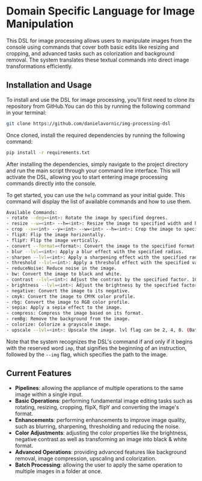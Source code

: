 # Domain Specific Language for Image Manipulation

This DSL for image processing allows users to manipulate images from the console using commands that cover both basic edits like resizing and cropping, and advanced tasks such as colorization and background removal. The system translates these textual commands into direct image transformations efficiently.

## Installation and Usage

To install and use the DSL for image processing, you'll first need to clone its repository from GitHub.You can do this by running the following command in your terminal:

```bash
git clone https://github.com/danielavornic/img-processing-dsl
```

Once cloned, install the required dependencies by running the following command:

```bash
pip install -r requirements.txt
``` 

After installing the dependencies, simply navigate to the project directory and run the main script through your command line interface. This will activate the DSL, allowing you to start entering image processing commands directly into the console.

To get started, you can use the `help` command as your initial guide. This command will display the list of available commands and how to use them. 

```bash
Available Commands:
- rotate --deg=<int>: Rotate the image by specified degrees.
- resize --w=<int> --h=<int>: Resize the image to specified width and height in pixels.
- crop --x=<int> --y=<int> --w=<int> --h=<int>: Crop the image to specified dimensions in pixels.
- flipX: Flip the image horizontally.
- flipY: Flip the image vertically.
- convert --format=<format>: Convert the image to the specified format not in double quotes (png, jpg, jpeg, webp, tiff).
- blur --lvl=<int>: Apply a blur effect with the specified radius.
- sharpen --lvl=<int>: Apply a sharpening effect with the specified radius.
- threshold --lvl=<int>: Apply a threshold effect with the specified value.
- reduceNoise: Reduce noise in the image.
- bw: Convert the image to black and white.
- contrast --lvl=<int>: Adjust the contrast by the specified factor. 100 is the default.
- brightness --lvl=<int>: Adjust the brightness by the specified factor. 100 is the default.
- negative: Convert the image to its negative.
- cmyk: Convert the image to CMYK color profile.
- rbg: Convert the image to RGB color profile.
- sepia: Apply a sepia effect to the image.
- compress: Compress the image based on its format.
- remBg: Remove the background from the image.
- colorize: Colorize a grayscale image.
- upscale --lvl=<int>: Upscale the image. lvl flag can be 2, 4, 8. (Batch processing not supported)
```
Note that the system recognizes the DSL's command if and only if it begins with the reserved word `imp`, that signifies the beginning of an instruction, followed by the `--img` flag, which specifies the path to the image. 

## Current Features
- **Pipelines**: allowing the appliance of multiple operations to the same image within a single input.
- **Basic Operations**: performing fundamental image editing tasks such as rotating, resizing, cropping, flipX, flipY and converting the image's format.
- **Enhancements**: performing enhancements to improve image quality, such as blurring, sharpening, thresholding and reducing the noise.
- **Color Adjustments**: adjusting the color properties like the brightness, negative contrast as well as transforming an image into black & white format.
- **Advanced Operations**: providing advanced features like background removal, image compression, upscaling and colorization.
- **Batch Processing**: allowing the user to apply the same operation to multiple images in a folder at once.
